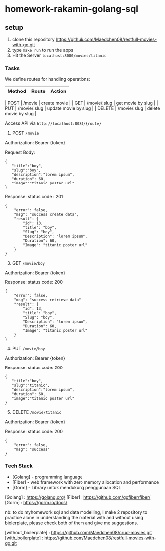 # homework-rakamin-golang-sql

## setup
1. clone this repository https://github.com/Maedchen08/restfull-movies-with-go.git
2. type ```make run``` to run the apps
3. Hit the Server `localhost:8080/movies/titanic`


### Tasks 
We define routes for handling operations:

| Method        | Route                  | Action                                              |
|---------------|------------------------|-----------------------------------------------------|

| POST          | /movie                 | create movie                                        |
| GET           | /movie/:slug           | get movie by slug                                   |
| PUT           | /movie/:slug           | update movie by slug                                |
| DELETE        | /movie/:slug           | delete movie by slug                                |

Access API via ```http://localhost:8080/{route}```



1. POST ```/movie ```

Authorization: Bearer {token} 

Request Body: 
```
{
   "title":"boy",
   "slug":"boy",
   "description":"lorem ipsum",
   "duration": 60,
   "image":"titanic poster url"
}
```

Response:
status code : 201
```
{
    "error": false,
    "msg": "success create data",
    "result": {
        "id": 13,
        "title": "boy",
        "Slug": "boy",
        "Description": "lorem ipsum",
        "Duration": 60,
        "Image": "titanic poster url"
    }
}
```

3. GET ```/movie/boy```

Authorization: Bearer {token} 

Response:
status code: 200
```
{
    "error": false,
    "msg": "success retrieve data",
    "result": {
        "id": 13,
        "title": "boy",
        "Slug": "boy",
        "Description": "lorem ipsum",
        "Duration": 60,
        "Image": "titanic poster url"
    }
}
```

4. PUT ```/movie/boy```

Authorization: Bearer {token} 

Response:
status code: 200
```
{
   "title":"boy",
   "slug":"titanic",
   "description":"lorem ipsum",
   "duration": 60,
   "image":"titanic poster url"
}
```

5. DELETE ```/movie/titanic```

Authorization: Bearer {token} 

Response:
status code: 200
```
{
    "error": false,
    "msg": "success"
}
```

### Tech Stack
* [Golang] - programming language
* [Fiber] - web framework with zero memory allocation and performance
* [Gorm] - Library untuk mendukung penggunaan SQL

[Golang] : <https://golang.org/>
[Fiber] : <https://github.com/gofiber/fiber/>
[Gorm] : <https://gorm.io/docs/>

nb: 
to do myhomework sql and data modelling, I make 2 repository to practice alone in understanding the material with and without using biolerplate, please check both of them and give me suggestions. 

[without_biolerplate] : <https://github.com/Maedchen08/crud-movies.git>
[with_boilerplate] : <https://github.com/Maedchen08/restfull-movies-with-go.git>